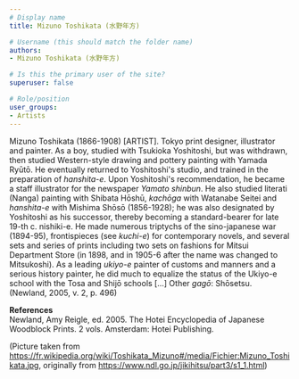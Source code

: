 ```yaml
---
# Display name
title: Mizuno Toshikata (水野年方)

# Username (this should match the folder name)
authors:
- Mizuno Toshikata (水野年方)

# Is this the primary user of the site?
superuser: false

# Role/position
user_groups:
- Artists
---
```


Mizuno Toshikata (1866-1908) [ARTIST]. Tokyo print designer, illustrator and painter. As a boy, studied with Tsukioka Yoshitoshi, but was withdrawn, then studied Western-style drawing and pottery painting with Yamada Ryūtō. He eventually returned to Yoshitoshi's studio, and trained in the preparation of <em>hanshita-e</em>. Upon Yoshitoshi's recommendation, he became a staff illustrator for the newspaper <em>Yamato shinbun</em>. He also studied literati (Nanga) painting with Shibata Hōshū, <em>kachōga</em> with Watanabe Seitei and <em>hanshita-e</em> with Mishima Shōsō (1856-1928); he was also designated by Yoshitoshi as his successor, thereby becoming a standard-bearer for late 19-th c. nishiki-e. He made numerous triptychs of the sino-japanese war (1894-95), frontispieces (see <em>kuchi-e</em>) for contemporary novels, and several sets and series of prints including two sets on fashions for Mitsui Department Store (in 1898, and in 1905-6 after the name was changed to Mitsukoshi). As a leading <em>ukiyo-e</em> painter of customs and manners and a serious history painter, he did much to equalize the status of the Ukiyo-e school with the Tosa and Shijō schools [...] Other <em>gagō</em>: Shōsetsu. (Newland, 2005, v. 2, p. 496)

<b>References</b><br />
Newland, Amy Reigle, ed. 2005. The Hotei Encyclopedia of Japanese Woodblock Prints. 2 vols. Amsterdam: Hotei Publishing.

(Picture taken from https://fr.wikipedia.org/wiki/Toshikata_Mizuno#/media/Fichier:Mizuno_Toshikata.jpg, originally from https://www.ndl.go.jp/jikihitsu/part3/s1_1.html)
